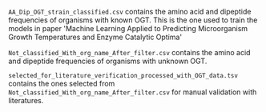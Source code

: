`AA_Dip_OGT_strain_classified.csv` contains the amino acid and dipeptide frequencies of organisms with known OGT. This is the one used to train the models in paper 'Machine Learning Applied to Predicting Microorganism Growth Temperatures and Enzyme Catalytic Optima'


`Not_classified_With_org_name_After_filter.csv` contains the amino acid and dipeptide frequencies of organisms with unknown OGT.

`selected_for_literature_verification_processed_with_OGT_data.tsv` contains the ones selected from `Not_classified_With_org_name_After_filter.csv` for manual validation with literatures.